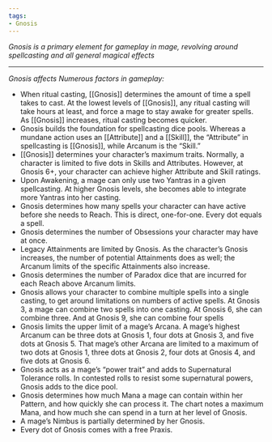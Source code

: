 ```yaml
---
tags:
- Gnosis
---
```


_Gnosis is a primary element for gameplay in mage, revolving around spellcasting and all general magical effects_

---

_Gnosis affects Numerous factors in gameplay:_
- When ritual casting, [[Gnosis]] determines the amount of time a spell takes to cast. At the lowest levels of [[Gnosis]], any ritual casting will take hours at least, and force a mage to stay awake for greater spells. As [[Gnosis]] increases, ritual casting becomes quicker.
- Gnosis builds the foundation for spellcasting dice pools. Whereas a mundane action uses an [[Attribute]] and a [[Skill]], the “Attribute” in spellcasting is [[Gnosis]], while Arcanum is the “Skill.”
- [[Gnosis]] determines your character’s maximum traits. Normally, a character is limited to five dots in Skills and Attributes. However, at Gnosis 6+, your character can achieve higher Attribute and Skill ratings.
- Upon Awakening, a mage can only use two Yantras in a given spellcasting. At higher Gnosis levels, she becomes able to integrate more Yantras into her casting.
- Gnosis determines how many spells your character can have active before she needs to Reach. This is direct, one-for-one. Every dot equals a spell.
- Gnosis determines the number of Obsessions your character may have at once.
- Legacy Attainments are limited by Gnosis. As the character’s Gnosis increases, the number of potential Attainments does as well; the Arcanum limits of the specific Attainments also increase.
- Gnosis determines the number of Paradox dice that are incurred for each Reach above Arcanum limits.
- Gnosis allows your character to combine multiple spells into a single casting, to get around limitations on numbers of active spells. At Gnosis 3, a mage can combine two spells into one casting. At Gnosis 6, she can combine three. And at Gnosis 9, she can combine four spells
- Gnosis limits the upper limit of a mage’s Arcana. A mage’s highest Arcanum can be three dots at Gnosis 1, four dots at Gnosis 3, and five dots at Gnosis 5. That mage’s other Arcana are limited to a maximum of two dots at Gnosis 1, three dots at Gnosis 2, four dots at Gnosis 4, and five dots at Gnosis 6.
- Gnosis acts as a mage’s “power trait” and adds to Supernatural Tolerance rolls. In contested rolls to resist some supernatural powers, Gnosis adds to the dice pool.
- Gnosis determines how much Mana a mage can contain within her Pattern, and how quickly she can process it. The chart notes a maximum Mana, and how much she can spend in a turn at her level of Gnosis.
- A mage’s Nimbus is partially determined by her Gnosis.
- Every dot of Gnosis comes with a free Praxis.